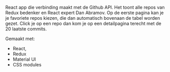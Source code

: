 

React app die verbinding maakt met de Github API. Het toont alle repos van Redux bedenker en React expert Dan Abramov. Op de eerste pagina kan je je favoriete repos kiezen, die dan automatisch bovenaan de tabel worden gezet. Click je op een repo dan kom je op een detailpagina terecht met de 20 laatste commits.

Gemaakt met:
  - React,
  - Redux
  - Material UI
  - CSS modules
